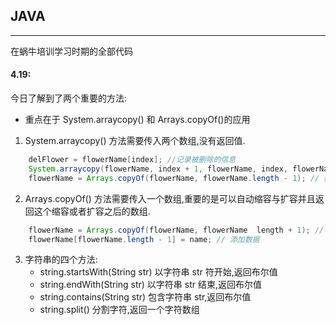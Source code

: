 ## JAVA

---

在蜗牛培训学习时期的全部代码

#### 4.19:

今日了解到了两个重要的方法:

- 重点在于 System.arraycopy() 和 Arrays.copyOf()的应用

1. System.arraycopy() 方法需要传入两个数组,没有返回值.

```java
    delFlower = flowerName[index]; //记录被删除的信息
    System.arraycopy(flowerName, index + 1, flowerName, index, flowerName.length- 1 - index); // 数组之间的切片复制
    flowerName = Arrays.copyOf(flowerName, flowerName.length - 1); // 数组缩容
```

2. Arrays.copyOf() 方法需要传入一个数组,重要的是可以自动缩容与扩容并且返回这个缩容或者扩容之后的数组.

```Java
    flowerName = Arrays.copyOf(flowerName, flowerName  length + 1); // 数组扩容
    flowerName[flowerName.length - 1] = name; // 添加数据
```

3. 字符串的四个方法:
   - string.startsWith(String str) 以字符串 str 符开始,返回布尔值
   - string.endWith(String str) 以字符串 str 结束,返回布尔值
   - string.contains(String str) 包含字符串 str,返回布尔值
   - string.split() 分割字符,返回一个字符数组
